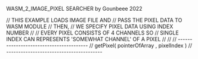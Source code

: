 WASM_2_IMAGE_PIXEL SEARCHER
by Gounbeee 2022


// THIS EXAMPLE LOADS IMAGE FILE AND
// PASS THE PIXEL DATA TO WASM MODULE
// THEN,
// WE SPECIFY PIXEL DATA USING INDEX NUMBER
//
// EVERY PIXEL CONSISTS OF 4 CHANNELS SO
// SINGLE INDEX CAN REPRESENTS 'SOMEWHAT CHANNEL' OF A PIXEL
//
//
// ----------------------------------------
// getPixel( pointerOfArray , pixelIndex )
// ----------------------------------------

